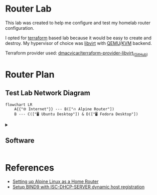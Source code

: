 # Router Lab
This lab was created to help me configure and test my homelab router configuration.

I opted for [terraform](https://terraform.io/) based lab because it would be easy to create and destroy. My hypervisor of choice was [libvirt](https://libvirt.org) with [QEMU](https://www.qemu.org)/[KVM](https://linux-kvm.org) backend. 

Terraform provider used: [dmacvicar/terraform-provider-libvirt](https://registry.terraform.io/providers/dmacvicar/libvirt/latest/docs)<sub>([GitHub](https://github.com/dmacvicar/terraform-provider-libvirt))</sub>

# Router Plan
## Test Lab Network Diagram
```mermaid
flowchart LR
    A{{"🌐 Internet"}} --- B(["🔥 Alpine Router"])
    B --- C(["🖥️ Ubuntu Desktop"]) & D(["🖥️ Fedora Desktop"])
```

<details>
<summary><h2> Software</h2></summary>

### Operating System: [Alpine Linux](https://alpinelinux.org)
due to minimalistic nature and ability to be ran from ram ([Diskless Mode](https://wiki.alpinelinux.org/wiki/InstallationDiskless_Mode)) ([lbu](https://wiki.alpinelinux.org/wiki/Lbu))

### DHCP: [ISC DHCP](https://www.isc.org/dhcp/)
it's battle tested and most well known while being fairly minimal (to the point that some distributions package it as just `dhcp` package).

### DNS: [BIND 9](https://www.isc.org/bind/)
another ISC product, while the same reasoning as above applies it's also the only mainstream DNS solution that supports DNSSEC, recursive DHCP lookup and dynamic DHCP host registration ([RFC 2136](https://www.rfc-editor.org/rfc/rfc2136))

### Certificate Authority: [step ca](https://smallstep.com/docs/step-ca)
provides ssh and X.509 certificate management with ACME protocol support.

### Firewall: [nftables](https://www.nftables.org/)<sub>([wiki](https://wiki.nftables.org/))</sub>
minimal Linux firewall, modern replacement for iptables.

### VPN: [Tailscale](https://tailscale.com/)
Allows for seamless connection with other servers (cloud or remote), will allow usage of common DNS on all nodes no matter of the locationta
</details>



# References
- [Setting up Alpine Linux as a Home Router](https://riedstra.dev/2022/02/alpine-linux-home-router)
- [Setup BIND9 with ISC-DHCP-SERVER dynamic host registration](https://talk-about-it.ca/setup-bind9-with-isc-dhcp-server-dynamic-host-registration/)
